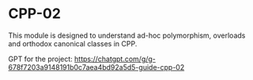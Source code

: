 # CPP-02
This module is designed to understand ad-hoc polymorphism, overloads and orthodox canonical classes in CPP.

GPT for the project: https://chatgpt.com/g/g-678f7203a9148191b0c7aea4bd92a5d5-guide-cpp-02